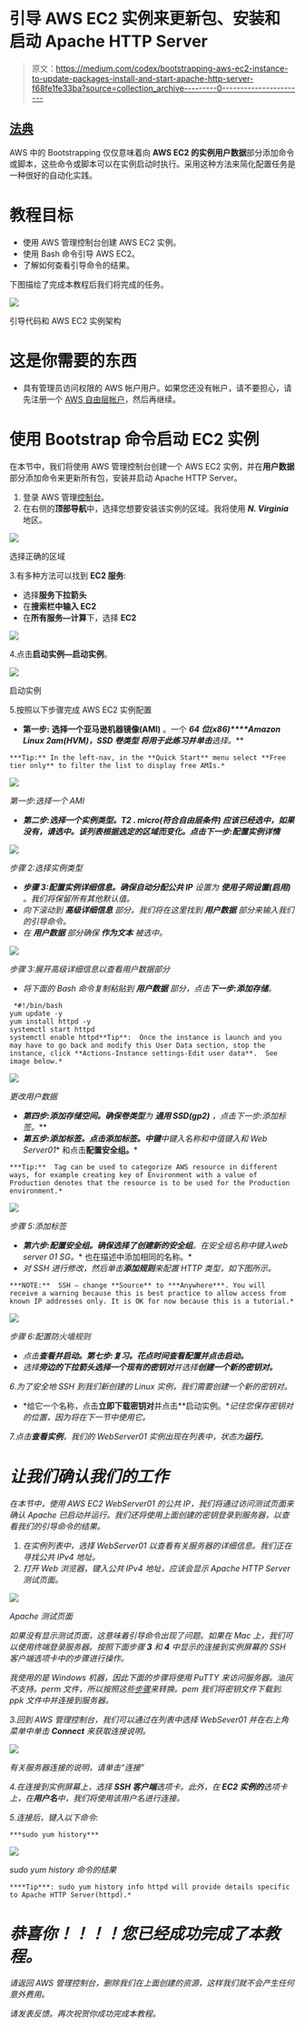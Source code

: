 # 引导 AWS EC2 实例来更新包、安装和启动 Apache HTTP Server

> 原文：<https://medium.com/codex/bootstrapping-aws-ec2-instance-to-update-packages-install-and-start-apache-http-server-f68fe1fe33ba?source=collection_archive---------0----------------------->

## [法典](http://medium.com/codex)

AWS 中的 Bootstrapping 仅仅意味着向 **AWS EC2 的实例用户数据**部分添加命令或脚本，这些命令或脚本可以在实例启动时执行。采用这种方法来简化配置任务是一种很好的自动化实践。

# 教程目标

*   使用 AWS 管理控制台创建 AWS EC2 实例。
*   使用 Bash 命令引导 AWS EC2。
*   了解如何查看引导命令的结果。

下图描绘了完成本教程后我们将完成的任务。

![](img/e646fe632cb269f2496604a2253c1269.png)

引导代码和 AWS EC2 实例架构

# 这是你需要的东西

*   具有管理员访问权限的 AWS 帐户用户。如果您还没有帐户，请不要担心，请先注册一个 [AWS 自由层帐户](http://aws.amazon.com/free)，然后再继续。

# 使用 Bootstrap 命令启动 EC2 实例

在本节中，我们将使用 AWS 管理控制台创建一个 AWS EC2 实例，并在**用户数据**部分添加命令来更新所有包，安装并启动 Apache HTTP Server。

1.  登录 AWS 管理[控制台](https://console.aws.amazon.com/console)。
2.  在右侧的**顶部导航**中，选择您想要安装该实例的区域。我将使用 ***N. Virginia*** 地区。

![](img/4591f62ccb33d22735c3adb7d625b986.png)

选择正确的区域

3.有多种方法可以找到 **EC2 服务**:

*   选择**服务下拉箭头**
*   在**搜索栏中输入 EC2**
*   在**所有服务—计算**下，选择 **EC2**

![](img/32516e6a6a88e01d753d0babed681218.png)

4.点击**启动实例—启动实例**。

![](img/61de6e113c04b4fa6fdee2e5e64a0ef7.png)

启动实例

5.按照以下步骤完成 AWS EC2 实例配置

*   **第一步:** **选择一个亚马逊机器镜像(AMI)** 。一个 ***64 位(x86)*******Amazon Linux 2am(HVM)，SSD 卷类型*** 将用于此练习并单击**选择。***

```
***Tip:** In the left-nav, in the **Quick Start** menu select **Free tier only** to filter the list to display free AMIs.*
```

*![](img/6d64f9baeb15e44b5b3096c76c8bce21.png)*

*第一步:选择一个 AMI*

*   ***第二步:选择一个实例类型。*****T2 . micro(符合自由层条件)*** 应该已经选中，如果没有，请选中。该列表根据选定的区域而变化。点击**下一步:配置实例详情***

*![](img/f8fb6a1bf7908108be99ee9cc07952c7.png)*

*步骤 2:选择实例类型*

*   ***步骤 3:配置实例详细信息。**确保**自动分配公共 IP** 设置为 ***使用子网设置(启用)*** 。我们将保留所有其他默认值。*
*   *向下滚动到 ***高级详细信息*** 部分。我们将在这里找到 ***用户数据*** 部分来输入我们的引导命令。*
*   *在 ***用户数据*** 部分确保 ***作为文本*** 被选中。*

*![](img/6666101c19b684574103b6b02be0232c.png)*

*步骤 3:展开高级详细信息以查看用户数据部分*

*   *将下面的 Bash 命令复制粘贴到 ***用户数据*** 部分，点击**下一步:添加存储**。*

```
 *#!/bin/bash
yum update -y
yum install httpd -y
systemctl start httpd
systemctl enable httpd**Tip**:  Once the instance is launch and you may have to go back and modify this User Data section, stop the instance, click **Actions-Instance settings-Edit user data**.  See image below.*
```

*![](img/e92a30280080f2860968fba4cdbdc4c6.png)*

*更改用户数据*

*   ***第四步:添加存储空间。**确保**卷类型**为 ***通用 SSD(gp2)*** ，点击**下一步:添加标签。***
*   ***第五步:添加标签。**点击**添加标签。**中**键**中**键入*名称*和**中**值**键入**和 *Web Server01*** 和点击**配置安全组。***

```
***Tip:**  Tag can be used to categorize AWS resource in different ways, for example creating key of Environment with a value of Production denotes that the resource is to be used for the Production environment.* 
```

*![](img/80aa89a0f3cc98ab191824b696997c47.png)*

*步骤 5:添加标签*

*   ***第六步:配置安全组。**确保选择了**创建新的安全组**。在**安全组名称**中键入**web server 01 SG。** 也在描述中添加相同的名称。*
*   *对 SSH 进行修改，然后单击**添加规则**来配置 HTTP 类型，如下图所示。*

```
***NOTE:**  SSH — change **Source** to ***Anywhere***. You will receive a warning because this is best practice to allow access from known IP addresses only. It is OK for now because this is a tutorial.*
```

*![](img/b9509f48a69afa630f5d589047b4b7ee.png)*

*步骤 6:配置防火墙规则*

*   *点击**查看并启动。第七步:复习。**花点时间查看配置并点击**启动。***
*   *选择**旁边的下拉箭头选择一个现有的密钥对**并选择**创建一个新的密钥对。***

*6.为了安全地 SSH 到我们新创建的 Linux 实例，我们需要创建一个新的密钥对。*

*   *给它一个名称，点击**立即下载密钥对**并点击**启动实例。**记住您保存密钥对的位置，因为将在下一节中使用它。*

*7.点击**查看实例**，我们的 WebServer01 实例出现在列表中，状态为**运行**。*

# *让我们确认我们的工作*

*在本节中，使用 AWS EC2 WebServer01 的公共 IP，我们将通过访问测试页面来确认 Apache 已启动并运行。我们还将使用上面创建的密钥登录到服务器，以查看我们的引导命令的结果。*

1.  *在实例列表中，选择 WebServer01 以查看有关服务器的详细信息。我们正在寻找公共 IPv4 地址。*
2.  *打开 Web 浏览器，键入公共 IPv4 地址，应该会显示 Apache HTTP Server 测试页面。*

*![](img/7a0fea02ea74a8220d53e0ce96756ce3.png)*

*Apache 测试页面*

*如果没有显示测试页面，这意味着引导命令出现了问题。如果在 Mac 上，我们可以使用终端登录服务器。按照下面步骤 **3** 和 **4** 中显示的连接到实例屏幕的 SSH 客户端选项卡中的步骤进行操作。*

*我使用的是 Windows 机器，因此下面的步骤将使用 PuTTY 来访问服务器。油灰不支持。perm 文件，所以按照这些[步骤](https://docs.aws.amazon.com/AWSEC2/latest/UserGuide/putty.html)来转换。pem 我们将密钥文件下载到. ppk 文件中并连接到服务器。*

*3.回到 AWS 管理控制台，我们可以通过在列表中选择 WebSever01 并在右上角菜单中单击 **Connect** 来获取连接说明。*

*![](img/3fd18a693b4969a0fb89227008b0f9e0.png)*

*有关服务器连接的说明，请单击“连接”*

*4.在连接到实例屏幕上，选择 **SSH 客户端**选项卡。此外，在 **EC2 实例的**选项卡上，在**用户名**中，我们将使用该用户名进行连接。*

*5.连接后，键入以下命令:*

```
***sudo yum history*** 
```

*![](img/adbd9cc44071f4ee1867c49b1232c5ce.png)*

*sudo yum history 命令的结果*

```
****Tip***: sudo yum history info httpd will provide details specific to Apache HTTP Server(httpd).*
```

# *恭喜你！！！！您已经成功完成了本教程。*

*请返回 AWS 管理控制台，删除我们在上面创建的资源，这样我们就不会产生任何意外费用。*

*请发表反馈。再次祝贺你成功完成本教程。*